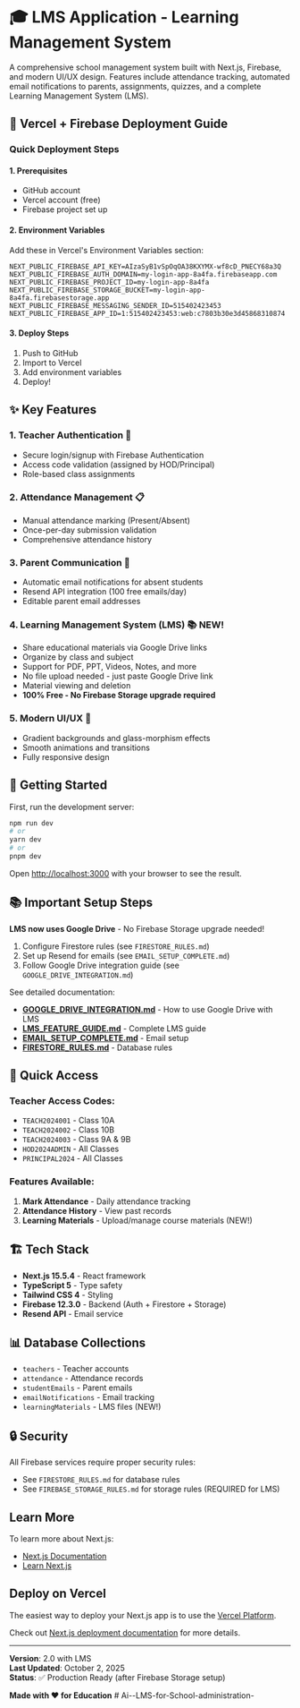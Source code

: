 # 🎓 LMS Application - Learning Management System

A comprehensive school management system built with Next.js, Firebase, and modern UI/UX design. Features include attendance tracking, automated email notifications to parents, assignments, quizzes, and a complete Learning Management System (LMS).

## 🚀 **Vercel + Firebase Deployment Guide**

### **Quick Deployment Steps**

#### **1. Prerequisites**
- GitHub account
- Vercel account (free)
- Firebase project set up

#### **2. Environment Variables**
Add these in Vercel's Environment Variables section:

```env
NEXT_PUBLIC_FIREBASE_API_KEY=AIzaSyB1vSpOqOA38KXYMX-wf8cD_PNECY68a3Q
NEXT_PUBLIC_FIREBASE_AUTH_DOMAIN=my-login-app-8a4fa.firebaseapp.com
NEXT_PUBLIC_FIREBASE_PROJECT_ID=my-login-app-8a4fa
NEXT_PUBLIC_FIREBASE_STORAGE_BUCKET=my-login-app-8a4fa.firebasestorage.app
NEXT_PUBLIC_FIREBASE_MESSAGING_SENDER_ID=515402423453
NEXT_PUBLIC_FIREBASE_APP_ID=1:515402423453:web:c7803b30e3d45868310874
```

#### **3. Deploy Steps**
1. Push to GitHub
2. Import to Vercel
3. Add environment variables
4. Deploy!

## ✨ Key Features

### 1. **Teacher Authentication** 🔐
- Secure login/signup with Firebase Authentication
- Access code validation (assigned by HOD/Principal)
- Role-based class assignments

### 2. **Attendance Management** 📋
- Manual attendance marking (Present/Absent)
- Once-per-day submission validation
- Comprehensive attendance history

### 3. **Parent Communication** 📧
- Automatic email notifications for absent students
- Resend API integration (100 free emails/day)
- Editable parent email addresses

### 4. **Learning Management System (LMS)** 📚 **NEW!**
- Share educational materials via Google Drive links
- Organize by class and subject
- Support for PDF, PPT, Videos, Notes, and more
- No file upload needed - just paste Google Drive link
- Material viewing and deletion
- **100% Free - No Firebase Storage upgrade required**

### 5. **Modern UI/UX** 🎨
- Gradient backgrounds and glass-morphism effects
- Smooth animations and transitions
- Fully responsive design

## 🚀 Getting Started

First, run the development server:

```bash
npm run dev
# or
yarn dev
# or
pnpm dev
```

Open [http://localhost:3000](http://localhost:3000) with your browser to see the result.

## 📚 Important Setup Steps

**LMS now uses Google Drive** - No Firebase Storage upgrade needed!

1. Configure Firestore rules (see `FIRESTORE_RULES.md`)
2. Set up Resend for emails (see `EMAIL_SETUP_COMPLETE.md`)
3. Follow Google Drive integration guide (see `GOOGLE_DRIVE_INTEGRATION.md`)

See detailed documentation:
- **[GOOGLE_DRIVE_INTEGRATION.md](GOOGLE_DRIVE_INTEGRATION.md)** - How to use Google Drive with LMS
- **[LMS_FEATURE_GUIDE.md](LMS_FEATURE_GUIDE.md)** - Complete LMS guide
- **[EMAIL_SETUP_COMPLETE.md](EMAIL_SETUP_COMPLETE.md)** - Email setup
- **[FIRESTORE_RULES.md](FIRESTORE_RULES.md)** - Database rules

## 🎯 Quick Access

### Teacher Access Codes:
- `TEACH2024001` - Class 10A
- `TEACH2024002` - Class 10B  
- `TEACH2024003` - Class 9A & 9B
- `HOD2024ADMIN` - All Classes
- `PRINCIPAL2024` - All Classes

### Features Available:
1. **Mark Attendance** - Daily attendance tracking
2. **Attendance History** - View past records
3. **Learning Materials** - Upload/manage course materials (NEW!)

## 🏗️ Tech Stack

- **Next.js 15.5.4** - React framework
- **TypeScript 5** - Type safety
- **Tailwind CSS 4** - Styling
- **Firebase 12.3.0** - Backend (Auth + Firestore + Storage)
- **Resend API** - Email service

## 📊 Database Collections

- `teachers` - Teacher accounts
- `attendance` - Attendance records
- `studentEmails` - Parent emails
- `emailNotifications` - Email tracking
- `learningMaterials` - LMS files (NEW!)

## 🔒 Security

All Firebase services require proper security rules:
- See `FIRESTORE_RULES.md` for database rules
- See `FIREBASE_STORAGE_RULES.md` for storage rules (REQUIRED for LMS)

## Learn More

To learn more about Next.js:
- [Next.js Documentation](https://nextjs.org/docs)
- [Learn Next.js](https://nextjs.org/learn)

## Deploy on Vercel

The easiest way to deploy your Next.js app is to use the [Vercel Platform](https://vercel.com/new?utm_medium=default-template&filter=next.js&utm_source=create-next-app&utm_campaign=create-next-app-readme).

Check out [Next.js deployment documentation](https://nextjs.org/docs/app/building-your-application/deploying) for more details.

---

**Version**: 2.0 with LMS  
**Last Updated**: October 2, 2025  
**Status**: ✅ Production Ready (after Firebase Storage setup)

**Made with ❤️ for Education**
#   A i - - L M S - f o r - S c h o o l - a d m i n i s t r a t i o n -  
 